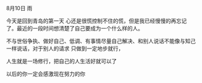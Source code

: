 8月10日 雨

今天是回到青岛的第一天 心还是很慌控制不住的慌，但是我已经慢慢的再忘记了。最近的一段时间想清楚了自己要成为一个什么样的人。   

不与世俗争执、做好自己、低调、有事情尽量自己解决、和别人说话不能像与知己一样说话，对于别人的请求 只做到一定地步就行，

人生就是一场修行，把自己的人生活好就可以了



以后的你一定会感激现在努力的你  

